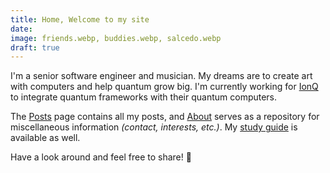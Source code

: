 ```yaml
---
title: Home, Welcome to my site
date:
image: friends.webp, buddies.webp, salcedo.webp
draft: true
---
```


I'm a senior software engineer and musician. My dreams are to create art with computers and help quantum grow big. I'm currently working for [IonQ](https://ionq.com/) to integrate quantum frameworks with their quantum computers.

The [Posts](#Archive) page contains all my posts, and [About](#About) serves as a repository for miscellaneous information _(contact, interests, etc.)_. My [study guide](https://gist.github.com/splch/d32adc1ecd24cccb1b2f44039b337837) is available as well.

Have a look around and feel free to share! 🥳
